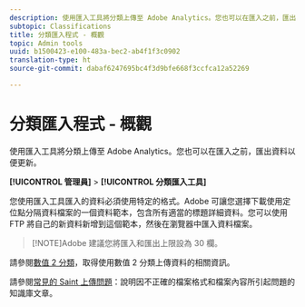 ```yaml
---
description: 使用匯入工具將分類上傳至 Adobe Analytics。您也可以在匯入之前，匯出資料以便更新。
subtopic: Classifications
title: 分類匯入程式 - 概觀
topic: Admin tools
uuid: b1500423-e100-483a-bec2-ab4f1f3c0902
translation-type: ht
source-git-commit: dabaf6247695bc4f3d9bfe668f3ccfca12a52269

---
```



# 分類匯入程式 - 概觀

使用匯入工具將分類上傳至 Adobe Analytics。您也可以在匯入之前，匯出資料以便更新。

**[!UICONTROL 管理員]** > **[!UICONTROL 分類匯入工具]**

您使用匯入工具匯入的資料必須使用特定的格式。Adobe 可讓您選擇下載使用定位點分隔資料檔案的一個資料範本，包含所有適當的標題詳細資料。您可以使用 FTP 將自己的新資料新增到這個範本，然後在瀏覽器中匯入資料檔案。

>[!NOTE]Adobe 建議您將匯入和匯出上限設為 30 欄。

請參閱[數值 2 分類](/help/components/c-classifications2/c-numeric-2/c-numeric-2-classifications.md)，取得使用數值 2 分類上傳資料的相關資訊。

請參閱[常見的 Saint 上傳問題](https://helpx.adobe.com/tw/analytics/kb/common-saint-upload-issues.html)：說明因不正確的檔案格式和檔案內容所引起問題的知識庫文章。
